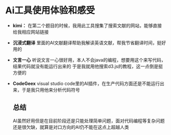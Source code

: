 # Ai工具使用体验和感受

* **kimi：**
  在第二个题目的时候，我用此工具搜集了搜索文献的网站，能够直接给我相应网站链接
* **沉浸式翻译**
  里面的AI文献翻译帮助我解读英语文献，帮我节省翻译时间，挺好用的
* **文言一心**
  听说文言一心很好用，本人不会java的编程，想要用这个来写代码，结果代码就没有能运行出来的
  于是我就用他搜索d3.js的教程，这一点倒是挺方便的
* **CodeGeex**
  visual studio code里的AI插件，在生产代码方面还是不能运行出来，于是我只用他来分析代码符号
  
  ## 总结
  
  AI虽然好用但是在目前阶段还是只能处理简单问题，面对代码编程等复杂问题还是很欠缺，就算是对口方向的AI仍不能在这点上超越人类
